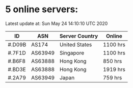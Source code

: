 # 5 online servers:

Latest update at: Sun May 24 14:10:10 UTC 2020

| ID | ASN | Server Country | Online |
| -- | --- | -------------- | ------ |
| #.D09B | AS174 | United States | 1100 hrs |
| #.7F1D | AS63949 | Singapore | 1100 hrs |
| #.B6F8 | AS63888 | Hong Kong | 850 hrs |
| #.BD3E | AS63888 | Hong Kong | 1919 hrs |
| #.2A79 | AS63949 | Japan | 759 hrs |

